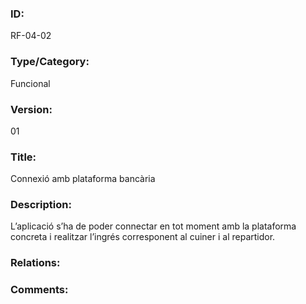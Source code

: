 ### ID:

RF-04-02

### Type/Category:

Funcional

### Version:

01

### Title: 

Connexió amb plataforma bancària

### Description:

L’aplicació s’ha de poder connectar en tot moment amb la plataforma concreta i realitzar l’ingrés corresponent al cuiner i al repartidor. 

### Relations:



### Comments:


